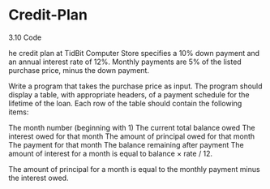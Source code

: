 # Credit-Plan
3.10 Code

he credit plan at TidBit Computer Store specifies a 10% down payment and an annual interest rate of 12%. Monthly payments are 5% of the listed purchase price, minus the down payment.

Write a program that takes the purchase price as input. The program should display a table, with appropriate headers, of a payment schedule for the lifetime of the loan. Each row of the table should contain the following items:

The month number (beginning with 1)
The current total balance owed
The interest owed for that month
The amount of principal owed for that month
The payment for that month
The balance remaining after payment
The amount of interest for a month is equal to balance × rate / 12.

The amount of principal for a month is equal to the monthly payment minus the interest owed.
